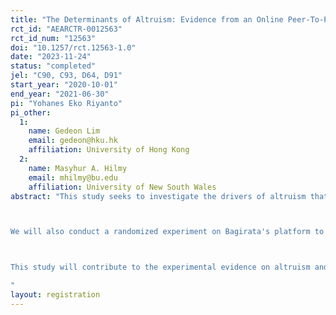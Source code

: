 ```yaml
---
title: "The Determinants of Altruism: Evidence from an Online Peer-To-Peer Wealth Redistribution Platform"
rct_id: "AEARCTR-0012563"
rct_id_num: "12563"
doi: "10.1257/rct.12563-1.0"
date: "2023-11-24"
status: "completed"
jel: "C90, C93, D64, D91"
start_year: "2020-10-01"
end_year: "2021-06-30"
pi: "Yohanes Eko Riyanto"
pi_other:
  1:
    name: Gedeon Lim
    email: gedeon@hku.hk
    affiliation: University of Hong Kong
  2:
    name: Masyhur A. Hilmy
    email: mhilmy@bu.edu
    affiliation: University of New South Wales
abstract: "This study seeks to investigate the drivers of altruism that peer-to-peer wealth transfer platforms can leverage to raise resources for workers with lost income during the Covid-19 crisis. In particular, we partner with Bagirata, a Jakarta-based online wealth-redistribution platform, to collect comprehensive information from Bagirata donors and beneficiaries. Several treatment interventions would be implemented involving varying the number of recipient potential donors would observe when they access the platform, the number of other donors who have donated, and the share of the targeted donated amount that has been collected.

We will also conduct a randomized experiment on Bagirata's platform to explore factors influencing donor's decision to give and whether donors are susceptible to psychic numbing/choice overload when making their donation decision. Specifically, we randomize the number of potential beneficiaries and the beneficiaries displayed to donors and study the accompanying donation size for every web page visit. We will also vary the information about recipients shown to donors. In one condition, we will provide information on the sum of donations obtained so far, and in the other condition, we will provide information on the number of donors donating while keeping all else equal. We will compare these two conditions with a control condition where such information is absent.

This study will contribute to the experimental evidence on altruism and charitable donation in a developing country setting. This study also aims to contribute to the literature on cash transfers and altruism. Existing research shows cash transfers are a useful anti-poverty tool, and various government administrations have embraced this strategy to mitigate the impact of Covid-19. Nevertheless, investigations of disaster response that do not consider private and individual altruism responses cannot provide a complete picture. This study could provide evidence on their relative performance, targeting accuracy, and impact by comparing individual donations and government transfers. Furthermore, by combining data from user activities on the website and the donor survey, the evidence from this 'in-the-wild' interaction setting would also improve our understanding of altruism determinants (see Gee and Meer, 2020; Sudhir et al. 2016).
"
layout: registration
---
```


